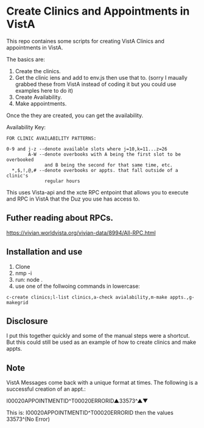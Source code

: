 # Create Clinics and Appointments in VistA

This repo containes some scripts for creating VistA Clinics and appointments in VistA. 

The basics are:

1) Create the clinics.
2) Get the clinic iens and add to env.js then use that to. (sorry I maually grabbed these from VistA instead of coding it but you could use examples here to do it)
3) Create Availability.
3) Make appointments. 

Once the they are created, you can get the availability.   

Availability Key:

	FOR CLINIC AVAILABILITY PATTERNS:

    0-9 and j-z --denote available slots where j=10,k=11...z=26
            A-W --denote overbooks with A being the first slot to be overbooked
                  and B being the second for that same time, etc.
      *,$,!,@,# --denote overbooks or appts. that fall outside of a clinic's
                  regular hours


This uses Vista-api and the xcte RPC entpoint that allows you to execute and RPC in VistA that the Duz you use has access to. 

## Futher reading about RPCs. 
https://vivian.worldvista.org/vivian-data/8994/All-RPC.html

## Installation and use

1) Clone
2) nmp -i
3) run: node .
4) use one of the follwoing commands in lowercase:
```
c-create clinics;l-list clinics,a-check avialability,m-make appts.,g-makegrid
```
## Disclosure

I put this together quickly and some of the manual steps were a shortcut.  But this could still be used as an example of how to create clinics and make appts. 

## Note

VistA Messages come back with a unique format at times.  The following is a successful creation of an appt.:

I00020APPOINTMENTID^T00020ERRORID▲33573^▲▼

This is: I00020APPOINTMENTID^T00020ERRORID then the values 33573^(No Error)